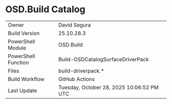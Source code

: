 ﻿# OSD.Build Catalog

| | |
|-|-|
| Owner | David Segura |
| Build Version | 25.10.28.3 |
| PowerShell Module | OSD.Build |
| PowerShell Function | Build-OSDCatalogSurfaceDriverPack |
| Files | build-driverpack.* |
| Build Workflow | GitHub Actions |
| Last Update | Tuesday, October 28, 2025 10:06:52 PM UTC |
